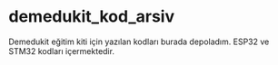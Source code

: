 # demedukit_kod_arsiv
Demedukit eğitim kiti için yazılan kodları burada depoladım. ESP32 ve STM32 kodları içermektedir.
